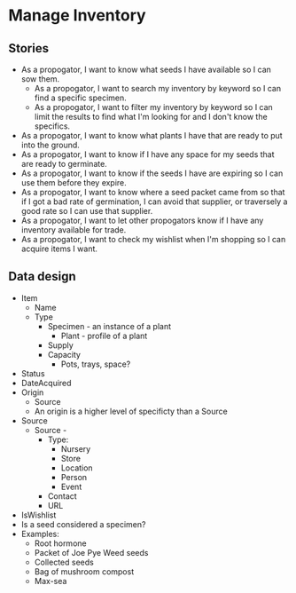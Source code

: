 # Manage Inventory

## Stories
- As a propogator, I want to know what seeds I have available so I can sow them.
  - As a propogator, I want to search my inventory by keyword so I can find a specific specimen.
  - As a propogator, I want to filter my inventory by keyword so I can limit the results to find what I'm looking for and I don't know the specifics.
- As a propogator, I want to know what plants I have that are ready to put into the ground.
- As a propogator, I want to know if I have any space for my seeds that are ready to germinate.
- As a propogator, I want to know if the seeds I have are expiring so I can use them before they expire.
- As a propogator, I want to know where a seed packet came from so that if I got a bad rate of germination, I can avoid that supplier, or traversely a good rate so I can use that supplier.
- As a propogator, I want to let other propogators know if I have any inventory available for trade.
- As a propogator, I want to check my wishlist when I'm shopping so I can acquire items I want.

## Data design
- Item
  - Name
  - Type
    - Specimen - an instance of a plant
      - Plant - profile of a plant
    - Supply
    - Capacity
      - Pots, trays, space?
 - Status
 - DateAcquired
 - Origin
   - Source
   - An origin is a higher level of specificty than a Source
 - Source
   - Source - 
     - Type:
       - Nursery
       - Store
       - Location
       - Person
       - Event
     - Contact
     - URL
 - IsWishlist
 - Is a seed considered a specimen?
- Examples:
  - Root hormone
  - Packet of Joe Pye Weed seeds
  - Collected seeds
  - Bag of mushroom compost
  - Max-sea

